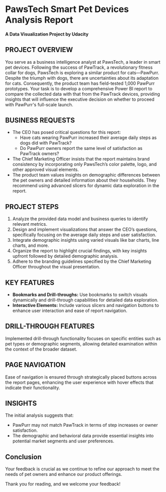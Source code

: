 # PawsTech Smart Pet Devices Analysis Report
#### A Data Visualization Project by Udacity

## PROJECT OVERVIEW
You serve as a business intelligence analyst at PawsTech, a leader in smart pet devices. Following the success of PawTrack, a revolutionary fitness collar for dogs, PawsTech is exploring a similar product for cats—PawPurr. Despite the triumph with dogs, there are uncertainties about its adaptation for cats. Consequently, the product team has field-tested 1,000 PawPurr prototypes. Your task is to develop a comprehensive Power BI report to compare the collected data with that from the PawTrack devices, providing insights that will influence the executive decision on whether to proceed with PawPurr's full-scale launch.

## BUSINESS REQUESTS
+ The CEO has posed critical questions for this report:
  * Have cats wearing PawPurr increased their average daily steps as dogs did with PawTrack?
  * Do PawPurr owners report the same level of satisfaction as PawTrack owners?
+ The Chief Marketing Officer insists that the report maintains brand consistency by incorporating only PawsTech’s color palette, logo, and other approved visual elements.
+ The product team values insights on demographic differences between the pet owners and detailed information about their households. They recommend using advanced slicers for dynamic data exploration in the report.

## PROJECT STEPS
1. Analyze the provided data model and business queries to identify relevant metrics.
2. Design and implement visualizations that answer the CEO’s questions, specifically focusing on the average daily steps and user satisfaction.
3. Integrate demographic insights using varied visuals like bar charts, line charts, and more.
4. Organize the report to highlight crucial findings, with key insights upfront followed by detailed demographic analysis.
5. Adhere to the branding guidelines specified by the Chief Marketing Officer throughout the visual presentation.

## KEY FEATURES
+ **Bookmarks and Drill-throughs:** Use bookmarks to switch visuals dynamically and drill-through capabilities for detailed data exploration.
+ **Interactive Elements:** Include various slicers and navigation buttons to enhance user interaction and ease of report navigation.

## DRILL-THROUGH FEATURES
Implemented drill-through functionality focuses on specific entities such as pet types or demographic segments, allowing detailed examination within the context of the broader dataset.

## PAGE NAVIGATION
Ease of navigation is ensured through strategically placed buttons across the report pages, enhancing the user experience with hover effects that indicate their functionality.

## INSIGHTS
The initial analysis suggests that:
+ PawPurr may not match PawTrack in terms of step increases or owner satisfaction.
+ The demographic and behavioral data provide essential insights into potential market segments and user preferences.

## Conclusion
Your feedback is crucial as we continue to refine our approach to meet the needs of pet owners and enhance our product offerings.

Thank you for reading, and we welcome your feedback!
